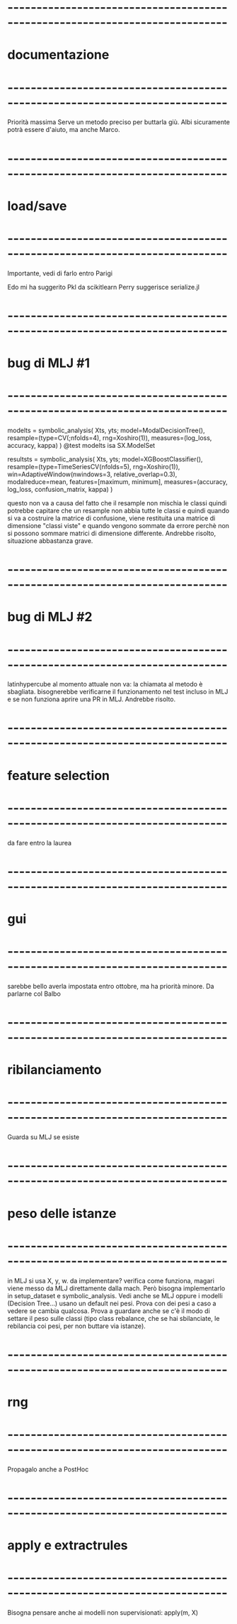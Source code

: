 # ---------------------------------------------------------------------------- #
#                                documentazione                                #
# ---------------------------------------------------------------------------- #
Priorità massima
Serve un metodo preciso per buttarla giù.
Albi sicuramente potrà essere d'aiuto, ma anche Marco.

# ---------------------------------------------------------------------------- #
#                                  load/save                                   #
# ---------------------------------------------------------------------------- #
Importante, vedi di farlo entro Parigi

Edo mi ha suggerito Pkl da scikitlearn
Perry suggerisce serialize.jl

# ---------------------------------------------------------------------------- #
#                                 bug di MLJ #1                                #
# ---------------------------------------------------------------------------- #
modelts = symbolic_analysis(
    Xts, yts;
    model=ModalDecisionTree(),
    resample=(type=CV(;nfolds=4), rng=Xoshiro(1)),
    measures=(log_loss, accuracy, kappa)
)
@test modelts isa SX.ModelSet

resultsts = symbolic_analysis(
    Xts, yts;
    model=XGBoostClassifier(),
    resample=(type=TimeSeriesCV(nfolds=5), rng=Xoshiro(1)),
    win=AdaptiveWindow(nwindows=3, relative_overlap=0.3),
    modalreduce=mean,
    features=[maximum, minimum],
    measures=(accuracy, log_loss, confusion_matrix, kappa)
)

questo non va a causa del fatto che il resample non mischia le classi
quindi potrebbe capitare che un resample non abbia tutte le classi e
quindi quando si va a costruire la matrice di confusione, viene restituita una matrice 
di dimensione "classi viste" e quando vengono sommate da errore perchè non si possono sommare
matrici di dimensione differente.
Andrebbe risolto, situazione abbastanza grave.

# ---------------------------------------------------------------------------- #
#                                 bug di MLJ #2                                #
# ---------------------------------------------------------------------------- #
latinhypercube al momento attuale non va: la chiamata al metodo è sbagliata.
bisognerebbe verificarne il funzionamento nel test incluso in MLJ
e se non funziona aprire una PR in MLJ.
Andrebbe risolto.

# ---------------------------------------------------------------------------- #
#                               feature selection                              #
# ---------------------------------------------------------------------------- #
da fare entro la laurea

# ---------------------------------------------------------------------------- #
#                                      gui                                     #
# ---------------------------------------------------------------------------- #
sarebbe bello averla impostata entro ottobre, ma ha priorità minore.
Da parlarne col Balbo

# ---------------------------------------------------------------------------- #
#                               ribilanciamento                                #
# ---------------------------------------------------------------------------- #
Guarda su MLJ se esiste

# ---------------------------------------------------------------------------- #
#                              peso delle istanze                              #
# ---------------------------------------------------------------------------- #
in MLJ si usa X, y, w. da implementare? verifica come funziona, magari viene messo da MLJ
direttamente dalla mach. Però bisogna implementarlo in setup_dataset e symbolic_analysis.
Vedi anche se MLJ oppure i modelli (Decision Tree...) usano un default nei pesi.
Prova con dei pesi a caso a vedere se cambia qualcosa.
Prova a guardare anche se c'è il modo di settare il peso sulle classi (tipo class rebalance, che se hai sbilanciate,
le rebilancia coi pesi, per non buttare via istanze).

# ---------------------------------------------------------------------------- #
#                                       rng                                    #
# ---------------------------------------------------------------------------- #
Propagalo anche a PostHoc

# ---------------------------------------------------------------------------- #
#                             apply e extractrules                             #
# ---------------------------------------------------------------------------- #
Bisogna pensare anche ai modelli non supervisionati: apply(m, X)
